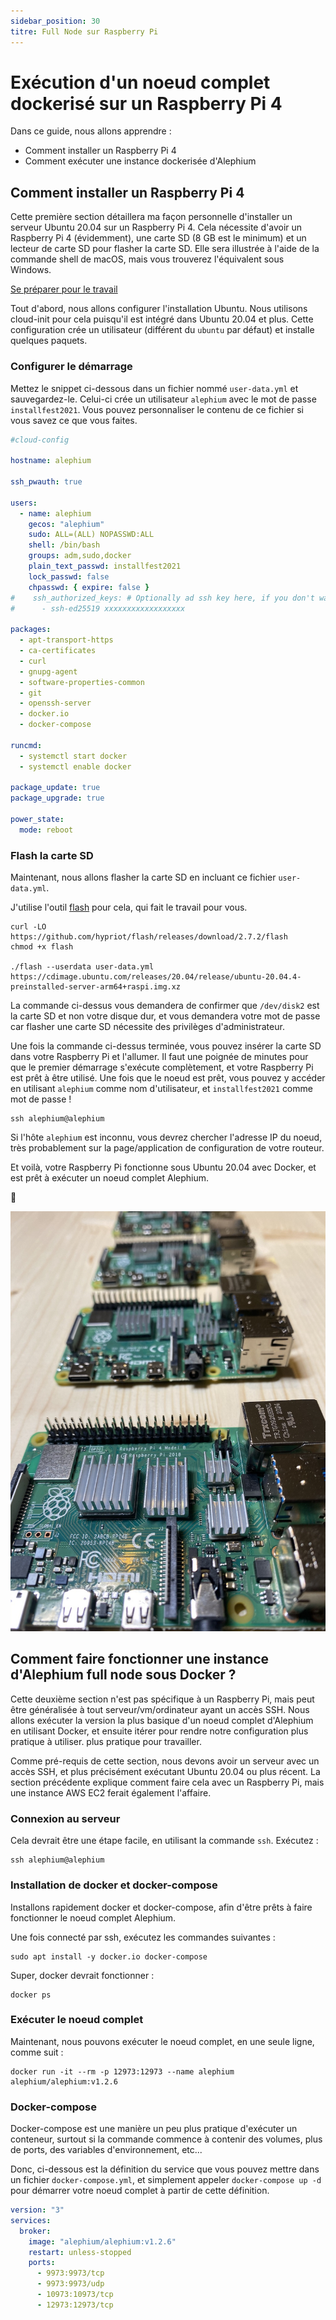 ```yaml
---
sidebar_position: 30
titre: Full Node sur Raspberry Pi
---
```


# Exécution d'un noeud complet dockerisé sur un Raspberry Pi 4

Dans ce guide, nous allons apprendre :

- Comment installer un Raspberry Pi 4
- Comment exécuter une instance dockerisée d'Alephium

## Comment installer un Raspberry Pi 4

Cette première section détaillera ma façon personnelle d'installer un serveur Ubuntu 20.04 sur un Raspberry Pi 4.
Cela nécessite d'avoir un Raspberry Pi 4 (évidemment), une carte SD (8 GB est le minimum) et un lecteur de carte SD pour flasher la carte SD.
Elle sera illustrée à l'aide de la commande shell de macOS, mais vous trouverez l'équivalent sous Windows.

[Se préparer pour le travail](media/flashing.jpeg)

Tout d'abord, nous allons configurer l'installation Ubuntu. Nous utilisons cloud-init pour cela puisqu'il est intégré dans Ubuntu 20.04 et plus.
Cette configuration crée un utilisateur (différent du `ubuntu` par défaut) et installe quelques paquets.

### Configurer le démarrage

Mettez le snippet ci-dessous dans un fichier nommé `user-data.yml` et sauvegardez-le. Celui-ci crée un utilisateur `alephium` avec le mot de passe `installfest2021`.
Vous pouvez personnaliser le contenu de ce fichier si vous savez ce que vous faites.

```yaml
#cloud-config

hostname: alephium

ssh_pwauth: true

users:
  - name: alephium
    gecos: "alephium"
    sudo: ALL=(ALL) NOPASSWD:ALL
    shell: /bin/bash
    groups: adm,sudo,docker
    plain_text_passwd: installfest2021
    lock_passwd: false
    chpasswd: { expire: false }
#    ssh_authorized_keys: # Optionally ad ssh key here, if you don't want the password.
#      - ssh-ed25519 xxxxxxxxxxxxxxxxxx

packages:
  - apt-transport-https
  - ca-certificates
  - curl
  - gnupg-agent
  - software-properties-common
  - git
  - openssh-server
  - docker.io
  - docker-compose

runcmd:
  - systemctl start docker
  - systemctl enable docker

package_update: true
package_upgrade: true

power_state:
  mode: reboot
```

### Flash la carte SD

Maintenant, nous allons flasher la carte SD en incluant ce fichier `user-data.yml`.

J'utilise l'outil [flash](https://github.com/hypriot/flash/) pour cela, qui fait le travail pour vous.

```shell
curl -LO https://github.com/hypriot/flash/releases/download/2.7.2/flash
chmod +x flash

./flash --userdata user-data.yml https://cdimage.ubuntu.com/releases/20.04/release/ubuntu-20.04.4-preinstalled-server-arm64+raspi.img.xz
```

La commande ci-dessus vous demandera de confirmer que `/dev/disk2` est la carte SD et non votre disque dur, et vous demandera votre mot de passe car flasher une carte SD nécessite des privilèges d'administrateur.

Une fois la commande ci-dessus terminée, vous pouvez insérer la carte SD dans votre Raspberry Pi et l'allumer.
Il faut une poignée de minutes pour que le premier démarrage s'exécute complètement, et votre Raspberry Pi est prêt à être utilisé.
Une fois que le noeud est prêt, vous pouvez y accéder en utilisant `alephium` comme nom d'utilisateur, et `installfest2021` comme mot de passe !

```shell
ssh alephium@alephium
```

Si l'hôte `alephium` est inconnu, vous devrez chercher l'adresse IP du noeud, très probablement sur la page/application de configuration de votre routeur.

Et voilà, votre Raspberry Pi fonctionne sous Ubuntu 20.04 avec Docker, et est prêt à exécuter un noeud complet Alephium.

🚀

![Raspberry pi 4](media/pies.jpeg)

## Comment faire fonctionner une instance d'Alephium full node sous Docker ?

Cette deuxième section n'est pas spécifique à un Raspberry Pi, mais peut être généralisée à tout serveur/vm/ordinateur ayant un accès SSH.
Nous allons exécuter la version la plus basique d'un noeud complet d'Alephium en utilisant Docker, et ensuite itérer pour rendre notre configuration plus pratique à utiliser.
plus pratique pour travailler.

Comme pré-requis de cette section, nous devons avoir un serveur avec un accès SSH, et plus précisément exécutant Ubuntu 20.04 ou plus récent.
La section précédente explique comment faire cela avec un Raspberry Pi, mais une instance AWS EC2 ferait également l'affaire.

### Connexion au serveur

Cela devrait être une étape facile, en utilisant la commande `ssh`. Exécutez :

```shell
ssh alephium@alephium
```

### Installation de docker et docker-compose

Installons rapidement docker et docker-compose, afin d'être prêts à faire fonctionner le noeud complet Alephium.

Une fois connecté par ssh, exécutez les commandes suivantes :

```shell
sudo apt install -y docker.io docker-compose
```

Super, docker devrait fonctionner :

```shell
docker ps
```

### Exécuter le noeud complet

Maintenant, nous pouvons exécuter le noeud complet, en une seule ligne, comme suit :

```shell
docker run -it --rm -p 12973:12973 --name alephium alephium/alephium:v1.2.6
```

### Docker-compose

Docker-compose est une manière un peu plus pratique d'exécuter un conteneur, surtout si la commande commence à contenir
des volumes, plus de ports, des variables d'environnement, etc...

Donc, ci-dessous est la définition du service que vous pouvez mettre dans un fichier `docker-compose.yml`, et simplement appeler `docker-compose up -d` pour démarrer votre noeud complet à partir de cette définition.

```yaml
version: "3"
services:
  broker:
    image: "alephium/alephium:v1.2.6"
    restart: unless-stopped
    ports:
      - 9973:9973/tcp
      - 9973:9973/udp
      - 10973:10973/tcp
      - 12973:12973/tcp
```

